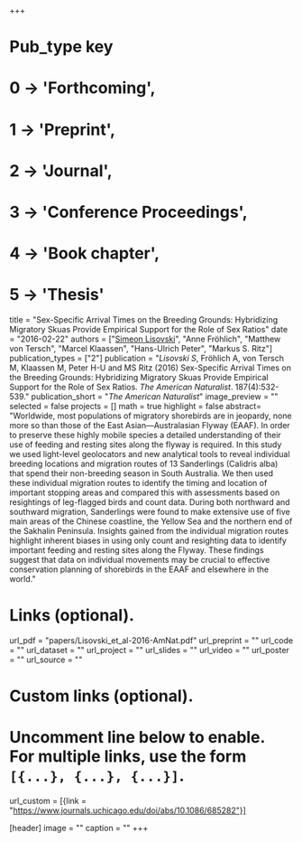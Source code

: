 +++
# Pub_type key
# 0 -> 'Forthcoming',
# 1 -> 'Preprint',
# 2 -> 'Journal',
# 3 -> 'Conference Proceedings',
# 4 -> 'Book chapter',
# 5 -> 'Thesis'
  
title = "Sex-Specific Arrival Times on the Breeding Grounds: Hybridizing Migratory Skuas Provide Empirical Support for the Role of Sex Ratios"
date = "2016-02-22"
authors = ["[Simeon Lisovski](hhttps://slisovski.netlify.com/)", "Anne Fröhlich", "Matthew von Tersch", "Marcel Klaassen", "Hans-Ulrich Peter", "Markus S. Ritz"]
publication_types = ["2"]
publication = "*Lisovski S*, Fröhlich A, von Tersch M, Klaassen M, Peter H-U and MS Ritz (2016) Sex-Specific Arrival Times on the Breeding Grounds: Hybridizing Migratory Skuas Provide Empirical Support for the Role of Sex Ratios. _The American Naturalist_. 187(4):532-539."
publication_short = "_The American Naturalist_"
image_preview = ""
selected = false
projects = []
math = true
highlight = false
abstract= "Worldwide, most populations of migratory shorebirds are in jeopardy, none more so than those of the East Asian—Australasian Flyway (EAAF). In order to preserve these highly mobile species a detailed understanding of their use of feeding and resting sites along the flyway is required. In this study we used light-level geolocators and new analytical tools to reveal individual breeding locations and migration routes of 13 Sanderlings (Calidris alba) that spend their non-breeding season in South Australia. We then used these individual migration routes to identify the timing and location of important stopping areas and compared this with assessments based on resightings of leg-flagged birds and count data. During both northward and southward migration, Sanderlings were found to make extensive use of five main areas of the Chinese coastline, the Yellow Sea and the northern end of the Sakhalin Peninsula. Insights gained from the individual migration routes highlight inherent biases in using only count and resighting data to identify important feeding and resting sites along the Flyway. These findings suggest that data on individual movements may be crucial to effective conservation planning of shorebirds in the EAAF and elsewhere in the world."
  
# Links (optional).
url_pdf = "papers/Lisovski_et_al-2016-AmNat.pdf"
url_preprint = ""
url_code = ""
url_dataset = ""
url_project = ""
url_slides = ""
url_video = ""
url_poster = ""
url_source = ""
  
# Custom links (optional).
#   Uncomment line below to enable. For multiple links, use the form `[{...}, {...}, {...}]`.
url_custom = [{link = "https://www.journals.uchicago.edu/doi/abs/10.1086/685282"}]
  
[header]
image = ""
caption = ""
+++